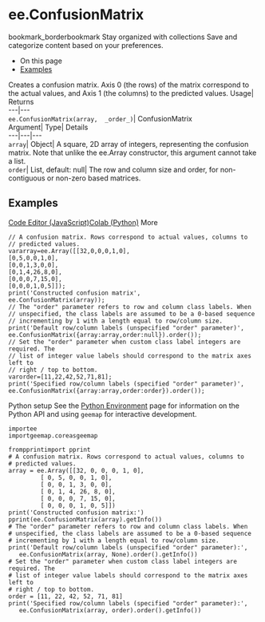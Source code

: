  
#  ee.ConfusionMatrix 
bookmark_borderbookmark Stay organized with collections  Save and categorize content based on your preferences.
  * On this page
  * [Examples](https://developers.google.com/earth-engine/apidocs/ee-confusionmatrix#examples)


Creates a confusion matrix. Axis 0 (the rows) of the matrix correspond to the actual values, and Axis 1 (the columns) to the predicted values. 
Usage| Returns  
---|---  
`ee.ConfusionMatrix(array,  _order_)`| ConfusionMatrix  
Argument| Type| Details  
---|---|---  
`array`| Object| A square, 2D array of integers, representing the confusion matrix. Note that unlike the ee.Array constructor, this argument cannot take a list.  
`order`| List, default: null| The row and column size and order, for non-contiguous or non-zero based matrices.  
## Examples
[Code Editor (JavaScript)](https://developers.google.com/earth-engine/apidocs/ee-confusionmatrix#code-editor-javascript-sample)[Colab (Python)](https://developers.google.com/earth-engine/apidocs/ee-confusionmatrix#colab-python-sample) More
```
// A confusion matrix. Rows correspond to actual values, columns to
// predicted values.
vararray=ee.Array([[32,0,0,0,1,0],
[0,5,0,0,1,0],
[0,0,1,3,0,0],
[0,1,4,26,8,0],
[0,0,0,7,15,0],
[0,0,0,1,0,5]]);
print('Constructed confusion matrix',
ee.ConfusionMatrix(array));
// The "order" parameter refers to row and column class labels. When
// unspecified, the class labels are assumed to be a 0-based sequence
// incrementing by 1 with a length equal to row/column size.
print('Default row/column labels (unspecified "order" parameter)',
ee.ConfusionMatrix({array:array,order:null}).order());
// Set the "order" parameter when custom class label integers are required. The
// list of integer value labels should correspond to the matrix axes left to
// right / top to bottom.
varorder=[11,22,42,52,71,81];
print('Specified row/column labels (specified "order" parameter)',
ee.ConfusionMatrix({array:array,order:order}).order());
```
Python setup
See the [ Python Environment](https://developers.google.com/earth-engine/guides/python_install) page for information on the Python API and using `geemap` for interactive development.
```
importee
importgeemap.coreasgeemap
```
```
frompprintimport pprint
# A confusion matrix. Rows correspond to actual values, columns to
# predicted values.
array = ee.Array([[32, 0, 0, 0, 1, 0],
         [ 0, 5, 0, 0, 1, 0],
         [ 0, 0, 1, 3, 0, 0],
         [ 0, 1, 4, 26, 8, 0],
         [ 0, 0, 0, 7, 15, 0],
         [ 0, 0, 0, 1, 0, 5]])
print('Constructed confusion matrix:')
pprint(ee.ConfusionMatrix(array).getInfo())
# The "order" parameter refers to row and column class labels. When
# unspecified, the class labels are assumed to be a 0-based sequence
# incrementing by 1 with a length equal to row/column size.
print('Default row/column labels (unspecified "order" parameter):',
   ee.ConfusionMatrix(array, None).order().getInfo())
# Set the "order" parameter when custom class label integers are required. The
# list of integer value labels should correspond to the matrix axes left to
# right / top to bottom.
order = [11, 22, 42, 52, 71, 81]
print('Specified row/column labels (specified "order" parameter):',
   ee.ConfusionMatrix(array, order).order().getInfo())
```

